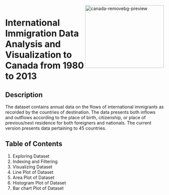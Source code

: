 <img width="250" height="200" align="right" alt="canada-removebg-preview" src="https://github.com/user-attachments/assets/d9ee090d-82b6-4a14-9cab-cd4e37e40b54" />

# International Immigration Data Analysis and Visualization to Canada from 1980 to 2013

## Description
The dataset contains annual data on the flows of international immigrants as recorded by the countries of destination. The data presents both inflows and outflows according to the place of birth, citizenship, or place of previous/next residence for both foreigners and nationals. The current version presents data pertaining to 45 countries.

## Table of Contents
1. Exploring Dataset
2. Indexing and Filtering
3. Visualizing Dataset
4. Line Plot of Dataset
5. Area Plot of Dataset
6. Histogram Plot of Dataset
7. Bar chart Plot of Dataset
